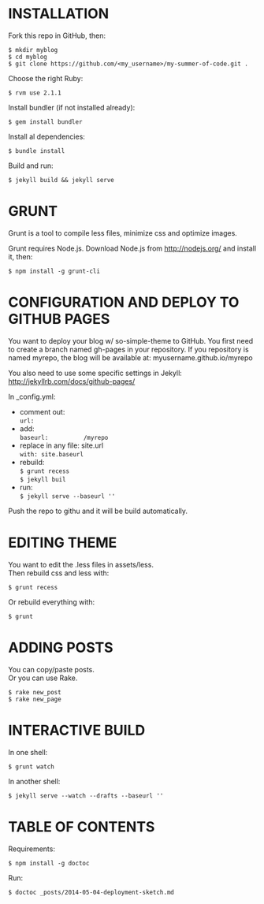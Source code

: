INSTALLATION
============
Fork this repo in GitHub, then:

    $ mkdir myblog
    $ cd myblog
    $ git clone https://github.com/<my_username>/my-summer-of-code.git .

Choose the right Ruby:

    $ rvm use 2.1.1

Install bundler (if not installed already):

    $ gem install bundler

Install al dependencies:

    $ bundle install

Build and run:

    $ jekyll build && jekyll serve


GRUNT
=====
Grunt is a tool to compile less files, minimize css and optimize images.

Grunt requires Node.js.
Download Node.js from http://nodejs.org/ and install it, then:

    $ npm install -g grunt-cli


CONFIGURATION AND DEPLOY TO GITHUB PAGES
========================================
You want to deploy your blog w/ so-simple-theme to GitHub.
You first need to create a branch named gh-pages in your repository.
If you repository is named myrepo, the blog will be available at:
myusername.github.io/myrepo

You also need to use some specific settings in Jekyll:
http://jekyllrb.com/docs/github-pages/

In _config.yml:

- comment out:  
    `url:`
- add:  
    `baseurl:          /myrepo`
- replace in any file: site.url  
    `with: site.baseurl`
- rebuild:  
    `$ grunt recess`  
    `$ jekyll buil`
- run:  
    `$ jekyll serve --baseurl ''`

Push the repo to githu and it will be build automatically.


EDITING THEME
=============
You want to edit the .less files in assets/less.  
Then rebuild css and less with:

    $ grunt recess

Or rebuild everything with:

    $ grunt


ADDING POSTS
============
You can copy/paste posts.  
Or you can use Rake.

    $ rake new_post
    $ rake new_page


INTERACTIVE BUILD
=================
In one shell:

    $ grunt watch

In another shell:

    $ jekyll serve --watch --drafts --baseurl ''


TABLE OF CONTENTS
=================
Requirements:

    $ npm install -g doctoc

Run:

    $ doctoc _posts/2014-05-04-deployment-sketch.md